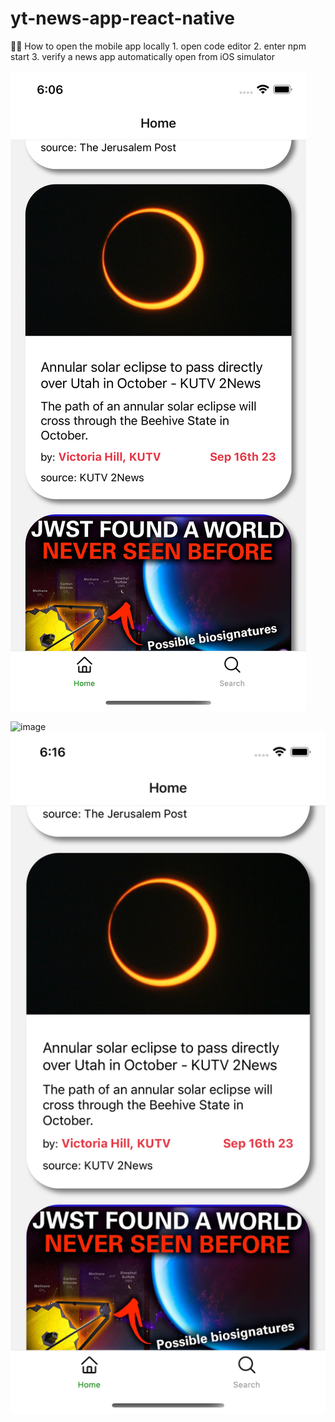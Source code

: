 # yt-news-app-react-native

👩‍💻 How to open the mobile app locally
    1. open code editor
    2. enter npm start
    3. verify a news app automatically open from iOS simulator


![simulator screenshot](image.png)

<img width="200" heigh="200" alt="image" source ="image.png">
<img src="image-1.png" width=800>